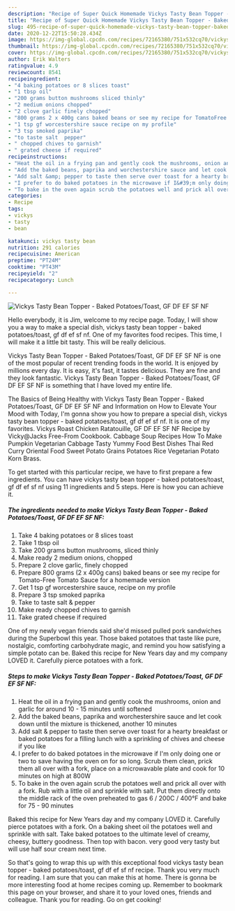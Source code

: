 ```yaml
---
description: "Recipe of Super Quick Homemade Vickys Tasty Bean Topper - Baked Potatoes/Toast, GF DF EF SF NF"
title: "Recipe of Super Quick Homemade Vickys Tasty Bean Topper - Baked Potatoes/Toast, GF DF EF SF NF"
slug: 495-recipe-of-super-quick-homemade-vickys-tasty-bean-topper-baked-potatoes-toast-gf-df-ef-sf-nf
date: 2020-12-22T15:50:28.434Z
image: https://img-global.cpcdn.com/recipes/72165380/751x532cq70/vickys-tasty-bean-topper-baked-potatoestoast-gf-df-ef-sf-nf-recipe-main-photo.jpg
thumbnail: https://img-global.cpcdn.com/recipes/72165380/751x532cq70/vickys-tasty-bean-topper-baked-potatoestoast-gf-df-ef-sf-nf-recipe-main-photo.jpg
cover: https://img-global.cpcdn.com/recipes/72165380/751x532cq70/vickys-tasty-bean-topper-baked-potatoestoast-gf-df-ef-sf-nf-recipe-main-photo.jpg
author: Erik Walters
ratingvalue: 4.9
reviewcount: 8541
recipeingredient:
- "4 baking potatoes or 8 slices toast"
- "1 tbsp oil"
- "200 grams button mushrooms sliced thinly"
- "2 medium onions chopped"
- "2 clove garlic finely chopped"
- "800 grams 2 x 400g cans baked beans or see my recipe for TomatoFree Tomato Sauce for a homemade version"
- "1 tsp gf worcestershire sauce recipe on my profile"
- "3 tsp smoked paprika"
- "to taste salt  pepper"
- " chopped chives to garnish"
- " grated cheese if required"
recipeinstructions:
- "Heat the oil in a frying pan and gently cook the mushrooms, onion and garlic for around 10 - 15 minutes until softened"
- "Add the baked beans, paprika and worchestershire sauce and let cook down until the mixture is thickened, another 10 minutes"
- "Add salt &amp; pepper to taste then serve over toast for a hearty breakfast or baked potatoes for a filling lunch with a sprinkling of chives and cheese if you like"
- "I prefer to do baked potatoes in the microwave if I&#39;m only doing one or two to save having the oven on for so long. Scrub them clean, prick them all over with a fork, place on a microwavable plate and cook for 10 minutes on high at 800W"
- "To bake in the oven again scrub the potatoes well and prick all over with a fork. Rub with a little oil and sprinkle with salt. Put them directly onto the middle rack of the oven preheated to gas 6 / 200C / 400°F and bake for 75 - 90 minutes"
categories:
- Recipe
tags:
- vickys
- tasty
- bean

katakunci: vickys tasty bean 
nutrition: 291 calories
recipecuisine: American
preptime: "PT24M"
cooktime: "PT43M"
recipeyield: "2"
recipecategory: Lunch

---
```



![Vickys Tasty Bean Topper - Baked Potatoes/Toast, GF DF EF SF NF](https://img-global.cpcdn.com/recipes/72165380/751x532cq70/vickys-tasty-bean-topper-baked-potatoestoast-gf-df-ef-sf-nf-recipe-main-photo.jpg)

Hello everybody, it is Jim, welcome to my recipe page. Today, I will show you a way to make a special dish, vickys tasty bean topper - baked potatoes/toast, gf df ef sf nf. One of my favorites food recipes. This time, I will make it a little bit tasty. This will be really delicious.

Vickys Tasty Bean Topper - Baked Potatoes/Toast, GF DF EF SF NF is one of the most popular of recent trending foods in the world. It is enjoyed by millions every day. It is easy, it's fast, it tastes delicious. They are fine and they look fantastic. Vickys Tasty Bean Topper - Baked Potatoes/Toast, GF DF EF SF NF is something that I have loved my entire life.

The Basics of Being Healthy with Vickys Tasty Bean Topper - Baked Potatoes/Toast, GF DF EF SF NF and Information on How to Elevate Your Mood with Today, I&#39;m gonna show you how to prepare a special dish, vickys tasty bean topper - baked potatoes/toast, gf df ef sf nf. It is one of my favorites. Vickys Roast Chicken Ratatouille, GF DF EF SF NF Recipe by Vicky@Jacks Free-From Cookbook. Cabbage Soup Recipes How To Make Pumpkin Vegetarian Cabbage Tasty Yummy Food Best Dishes Thai Red Curry Oriental Food Sweet Potato Grains Potatoes Rice Vegetarian Potato Korn Brass.


To get started with this particular recipe, we have to first prepare a few ingredients. You can have vickys tasty bean topper - baked potatoes/toast, gf df ef sf nf using 11 ingredients and 5 steps. Here is how you can achieve it.

<!--inarticleads1-->

##### The ingredients needed to make Vickys Tasty Bean Topper - Baked Potatoes/Toast, GF DF EF SF NF:

1. Take 4 baking potatoes or 8 slices toast
1. Take 1 tbsp oil
1. Take 200 grams button mushrooms, sliced thinly
1. Make ready 2 medium onions, chopped
1. Prepare 2 clove garlic, finely chopped
1. Prepare 800 grams (2 x 400g cans) baked beans or see my recipe for Tomato-Free Tomato Sauce for a homemade version
1. Get 1 tsp gf worcestershire sauce, recipe on my profile
1. Prepare 3 tsp smoked paprika
1. Take to taste salt &amp; pepper
1. Make ready  chopped chives to garnish
1. Take  grated cheese if required


One of my newly vegan friends said she&#39;d missed pulled pork sandwiches during the Superbowl this year. Those baked potatoes that taste like pure, nostalgic, comforting carbohydrate magic, and remind you how satisfying a simple potato can be. Baked this recipe for New Years day and my company LOVED it. Carefully pierce potatoes with a fork. 

<!--inarticleads2-->

##### Steps to make Vickys Tasty Bean Topper - Baked Potatoes/Toast, GF DF EF SF NF:

1. Heat the oil in a frying pan and gently cook the mushrooms, onion and garlic for around 10 - 15 minutes until softened
1. Add the baked beans, paprika and worchestershire sauce and let cook down until the mixture is thickened, another 10 minutes
1. Add salt &amp; pepper to taste then serve over toast for a hearty breakfast or baked potatoes for a filling lunch with a sprinkling of chives and cheese if you like
1. I prefer to do baked potatoes in the microwave if I&#39;m only doing one or two to save having the oven on for so long. Scrub them clean, prick them all over with a fork, place on a microwavable plate and cook for 10 minutes on high at 800W
1. To bake in the oven again scrub the potatoes well and prick all over with a fork. Rub with a little oil and sprinkle with salt. Put them directly onto the middle rack of the oven preheated to gas 6 / 200C / 400°F and bake for 75 - 90 minutes


Baked this recipe for New Years day and my company LOVED it. Carefully pierce potatoes with a fork. On a baking sheet oil the potatoes well and sprinkle with salt. Take baked potatoes to the ultimate level of creamy, cheesy, buttery goodness. Then top with bacon. very good very tasty but will use half sour cream next time. 

So that's going to wrap this up with this exceptional food vickys tasty bean topper - baked potatoes/toast, gf df ef sf nf recipe. Thank you very much for reading. I am sure that you can make this at home. There is gonna be more interesting food at home recipes coming up. Remember to bookmark this page on your browser, and share it to your loved ones, friends and colleague. Thank you for reading. Go on get cooking!

